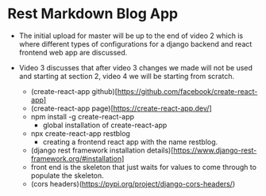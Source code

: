 # Rest Markdown Blog App

- The initial upload for master will be up to the end of video 2 which is where different types of configurations for a django backend and react frontend web app are discussed.

- Video 3 discusses that after video 3 changes we made will not be used and starting at section 2, video 4 we will be starting from scratch.

  - (create-react-app github)[https://github.com/facebook/create-react-app]
  - (create-react-app page)[https://create-react-app.dev/]
  - npm install -g create-react-app
    - global installation of create-react-app
  - npx create-react-app restblog
    - creating a frontend react app with the name restblog.
  - (django rest framework installation details)[https://www.django-rest-framework.org/#installation]
  - front end is the skeleton that just waits for values to come through to populate the skeleton.
  - (cors headers)(https://pypi.org/project/django-cors-headers/)